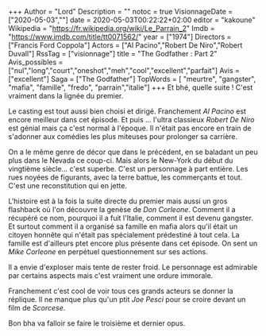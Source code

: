+++
Author = "Lord"
Description = ""
notoc = true
VisionnageDate = ["2020-05-03",""]
date = 2020-05-03T00:22:22+02:00
editor = "kakoune"
Wikipedia = "https://fr.wikipedia.org/wiki/Le_Parrain_2"
Imdb = "https://www.imdb.com/title/tt0071562/"
year = ["1974"]
Directors = ["Francis Ford Coppola"]
Actors = ["Al Pacino","Robert De Niro","Robert Duvall"]
RssTag = ["visionnage"]
title = "The Godfather : Part 2"
Avis_possibles = ["nul","long","court","oneshot","meh","cool","excellent","parfait"]
Avis = ["excellent"] 
Saga = ["The Godfather"]
TopWords = [  "meurtre", "gangster", "mafia", "famille", "fredo", "parrain","italie"]
+++
Et bhé, quelle suite !
C'est vraiment dans la lignée du premier.

Le casting est tout aussi bien choisi et dirigé.
Franchement *Al Pacino* est encore meilleur dans cet épisode.
Et puis … l'ultra classieux *Robert De Niro* est génial mais ça c'est normal à l'époque.
Il n'était pas encore en train de s'adonner aux comédies les plus miteuses pour prolonger sa carrière.

On a le même genre de décor que dans le précédent, en se baladant un peu plus dans le Nevada ce coup-ci.
Mais alors le New-York du début du vingtième siècle… c'est superbe.
C'est un personnage à part entière.
Les rues noyées de figurants, avec la terre battue, les commerçants et tout.
C'est une reconstitution qui en jette.

L'histoire est à la fois la suite directe du premier mais aussi un gros flashback où l'on découvre la genèse de *Don Corleone*.
Comment il a récupéré ce nom, pourquoi il a fuit l'Italie, comment il est devenu gangster.
Et surtout comment il a organisé sa famille en mafia alors qu'il était un citoyen honnête qui n'était pas spécialement prédestiné à tout cela.
La famille est d'ailleurs ptet encore plus présente dans cet épisode.
On sent un *Mike Corleone* en perpétuel questionnement sur ses actions.

Il a envie d'exploser mais tente de rester froid.
Le personnage est admirable par certains aspects mais c'est vraiment une ordure immorale.

Franchement c'est cool de voir tous ces grands acteurs se donner la réplique.
Il ne manque plus qu'un ptit *Joe Pesci* pour se croire devant un film de *Scorcese*.

Bon bha va falloir se faire le troisième et dernier opus.
